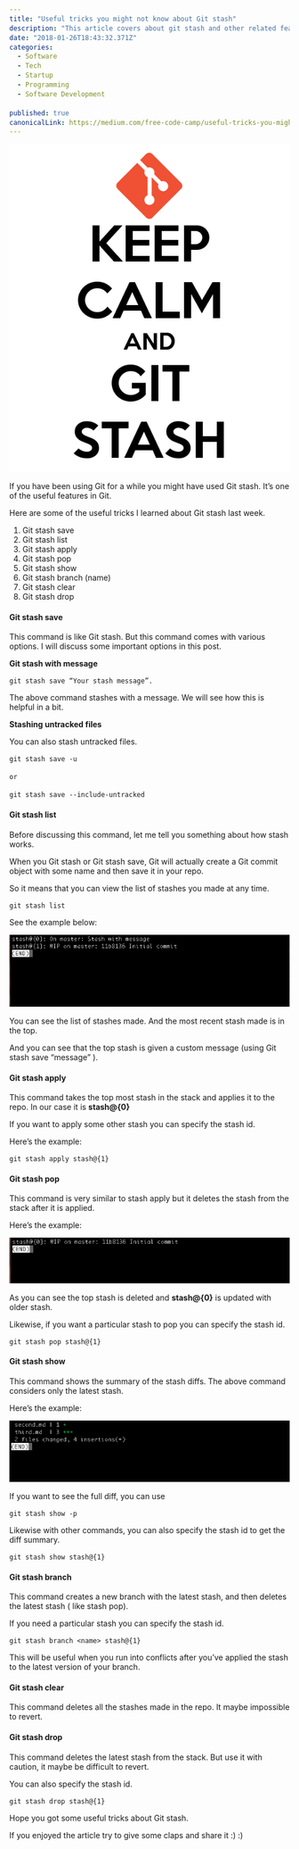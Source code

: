 ```yaml
---
title: "Useful tricks you might not know about Git stash"
description: "This article covers about git stash and other related features like apply, pop, show, drop, clear and branching options."
date: "2018-01-26T18:43:32.371Z"
categories: 
  - Software
  - Tech
  - Startup
  - Programming
  - Software Development

published: true
canonicalLink: https://medium.com/free-code-camp/useful-tricks-you-might-not-know-about-git-stash-e8a9490f0a1a
---
```


![Git stash :)](./asset-1.png)

If you have been using Git for a while you might have used Git stash. It’s one of the useful features in Git.

Here are some of the useful tricks I learned about Git stash last week.

1.  Git stash save
2.  Git stash list
3.  Git stash apply
4.  Git stash pop
5.  Git stash show
6.  Git stash branch (name)
7.  Git stash clear
8.  Git stash drop

#### **Git stash save**

This command is like Git stash. But this command comes with various options. I will discuss some important options in this post.

**Git stash with message**

```
git stash save “Your stash message”.
```

The above command stashes with a message. We will see how this is helpful in a bit.

**Stashing untracked files**

You can also stash untracked files.

```
git stash save -u

or

git stash save --include-untracked
```

#### **Git stash list**

Before discussing this command, let me tell you something about how stash works.

When you Git stash or Git stash save, Git will actually create a Git commit object with some name and then save it in your repo.

So it means that you can view the list of stashes you made at any time.

```
git stash list
```

See the example below:

![git stash list example](./asset-2.png)

You can see the list of stashes made. And the most recent stash made is in the top.

And you can see that the top stash is given a custom message (using Git stash save “message” ).

#### **Git stash apply**

This command takes the top most stash in the stack and applies it to the repo. In our case it is **stash@{0}**

If you want to apply some other stash you can specify the stash id.

Here’s the example:

```
git stash apply stash@{1}
```

#### **Git stash pop**

This command is very similar to stash apply but it deletes the stash from the stack after it is applied.

Here’s the example:

![Git stash pop example](./asset-3.png)

As you can see the top stash is deleted and **stash@{0}** is updated with older stash.

Likewise, if you want a particular stash to pop you can specify the stash id.

```
git stash pop stash@{1}
```

#### **Git stash show**

This command shows the summary of the stash diffs. The above command considers only the latest stash.

Here’s the example:

![Git stash show example](./asset-4.png)

If you want to see the full diff, you can use

```
git stash show -p
```

Likewise with other commands, you can also specify the stash id to get the diff summary.

```
git stash show stash@{1}
```

#### **Git stash branch <name>**

This command creates a new branch with the latest stash, and then deletes the latest stash ( like stash pop).

If you need a particular stash you can specify the stash id.

```
git stash branch <name> stash@{1}
```

This will be useful when you run into conflicts after you’ve applied the stash to the latest version of your branch.

#### **Git stash clear**

This command deletes all the stashes made in the repo. It maybe impossible to revert.

#### **Git stash drop**

This command deletes the latest stash from the stack. But use it with caution, it maybe be difficult to revert.

You can also specify the stash id.

```
git stash drop stash@{1}
```

Hope you got some useful tricks about Git stash.

If you enjoyed the article try to give some claps and share it :) :)
